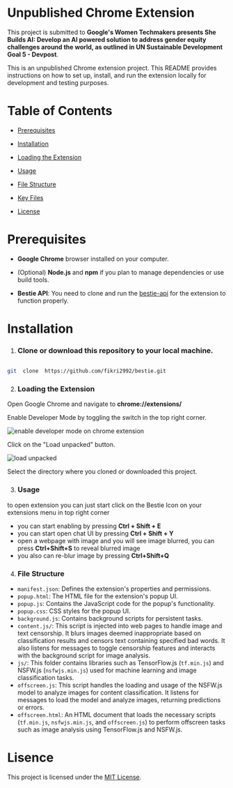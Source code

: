
# Unpublished Chrome Extension

This project is submitted to **Google's Women Techmakers presents She Builds AI: Develop an AI powered solution to address gender equity challenges around the world, as outlined in UN Sustainable Development Goal 5 - Devpost**.


This is an unpublished Chrome extension project. This README provides instructions on how to set up, install, and run the extension locally for development and testing purposes.



# Table of Contents



- [Prerequisites](#prerequisites)

- [Installation](#installation)

- [Loading the Extension](#loading-the-extension)

- [Usage](#usage)

- [File Structure](#file-structure)

- [Key Files](#key-files)

- [License](#license)



# Prerequisites



-  **Google Chrome** browser installed on your computer.

- (Optional) **Node.js** and **npm** if you plan to manage dependencies or use build tools.

- **Bestie API**: You need to clone and run the [bestie-api](https://github.com/fikri2992/bestie-api) for the extension to function properly.


# Installation


1.  ### **Clone or download** this repository to your local machine.

```bash

git  clone  https://github.com/fikri2992/bestie.git

```

2. ### **Loading the Extension**

Open Google Chrome and navigate to **chrome://extensions/**



Enable Developer Mode by toggling the switch in the top right corner.

  ![enable developer mode on chrome extension](https://i.imgur.com/2sDnVX1.png)

Click on the "Load unpacked" button.

  ![load unpacked](https://i.imgur.com/N9v9DOR.png)

Select the directory where you cloned or downloaded this project.

3. ### **Usage**
to open extension you can just start click on the Bestie Icon on your extensions menu in top right corner 
- you can start enabling by pressing **Ctrl + Shift + E** 
- you can start open chat UI by pressing **Ctrl + Shift + Y**
- open a webpage with image and you will see image blurred, you can press **Ctrl+Shift+S** to reveal blurred image
- you also can re-blur image by pressing **Ctrl+Shift+Q**

4. ### File Structure

-   `manifest.json`: Defines the extension's properties and permissions.
-   `popup.html`: The HTML file for the extension's popup UI.
-   `popup.js`: Contains the JavaScript code for the popup's functionality.
-   `popup.css`: CSS styles for the popup UI.
-   `background.js`: Contains background scripts for persistent tasks.
-   `content.js/`: This script is injected into web pages to handle image and text censorship. It blurs images deemed inappropriate based on classification results and censors text containing specified bad words. It also listens for messages to toggle censorship features and interacts with the background script for image analysis.
-   `js/`: This folder contains libraries such as TensorFlow.js (`tf.min.js`) and NSFW.js (`nsfwjs.min.js`) used for machine learning and image classification tasks.
-   `offscreen.js`: This script handles the loading and usage of the NSFW.js model to analyze images for content classification. It listens for messages to load the model and analyze images, returning predictions or errors.
-   `offscreen.html`: An HTML document that loads the necessary scripts (`tf.min.js`,  `nsfwjs.min.js`, and  `offscreen.js`) to perform offscreen tasks such as image analysis using TensorFlow.js and NSFW.js.

# Lisence
This project is licensed under the [MIT License](https://mit-license.org/).